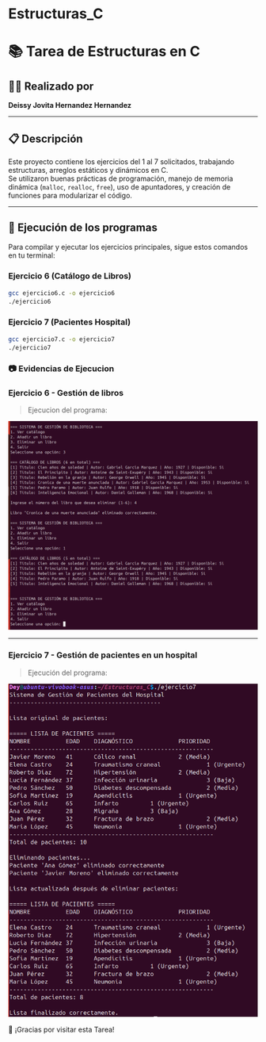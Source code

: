 # Estructuras_C
# 📚 Tarea de Estructuras en C

## 👩‍💻 Realizado por
**Deissy Jovita Hernandez Hernandez**

---

## 📋 Descripción

Este proyecto contiene los ejercicios del 1 al 7 solicitados, trabajando estructuras, arreglos estáticos y dinámicos en C.  
Se utilizaron buenas prácticas de programación, manejo de memoria dinámica (`malloc`, `realloc`, `free`), uso de apuntadores, y creación de funciones para modularizar el código.

---

## 🚀 Ejecución de los programas

Para compilar y ejecutar los ejercicios principales, sigue estos comandos en tu terminal:

### Ejercicio 6 (Catálogo de Libros)
```bash
gcc ejercicio6.c -o ejercicio6
./ejercicio6
``` 
### Ejercicio 7 (Pacientes Hospital)
```bash
gcc ejercicio7.c -o ejercicio7
./ejercicio7
```

### 📷 Evidencias de Ejecucion
### Ejercicio 6 - Gestión de libros

> Ejecucion del programa:

![Entrada de libros](./imagenes/eje6.png)

---

### Ejercicio 7 - Gestión de pacientes en un hospital

> Ejecución del programa:

![Ejecución ejercicio 7](./imagenes/eje7.png)

🚀 ¡Gracias por visitar esta Tarea!
